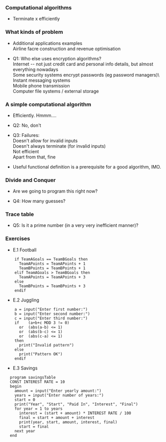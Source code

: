 ### Computational algorithms

* Terminate x efficiently

### What kinds of problem

* Additional applications examples\
  Airline facre construction and revenue optimisation

* Q1: Who else uses 
encryption algorithms?\
  Internet -- not just credit card 
  and personal info
  details, but almost everything nowadays\
  Some security systems encrypt passwords
  (eg password managers)\ 
  Instant messaging systems\
  Mobile phone transmission\
  Computer file systems / external storage

### A simple computational algorithm

* Efficiently. Hmmm....

* Q2: No, don't

* Q3: Failures:\
Doesn't allow for invalid inputs\
Doesn't always terminate 
(for invalid inputs)\
Not efficient\
Apart from that, fine

* Useful functional definition is
a prerequisite for a good algorithm, IMO.

### Divide and Conquer

* Are we going to program 
this right now?

* Q4: How many guesses?

### Trace table

* Q5: Is it a prime number 
(in a very very inefficient manner)?

### Exercises

* E.1 Football
```
    if TeamAGoals == TeamBGoals then 
      TeamAPoints = TeamAPoints + 1 
      TeamBPoints = TeamBPoints + 1 
    elif TeamAGoals > TeamBGoals then 
      TeamAPoints = TeamAPoints + 3 
    else
      TeamBPoints = TeamBPoints + 3 
    endif 
```
* E.2 Juggling
```
    a = input("Enter first number:")
    b = input("Enter second number:")
    c = input("Enter third number:")
    if    (a+b+c MOD 3 != 0)
      or  (abs(a-b) <= 1)
      or  (abs(b-c) <= 1)
      or  (abs(c-a) <= 1) 
    then
      print("Invalid pattern")
    else
      print("Pattern OK")
    endif
```

* E.3 Savings
```
  program savingsTable 
  CONST INTEREST RATE = 10 
  begin 
    amount = input("Enter yearly amount:")
    years = input("Enter number of years:")
    start = 0
    print("Year", "Start", "Paid In", "Interest", "Final")
    for year = 1 to years
      interest = (start + amount) * INTEREST RATE / 100
      final = start + amount + interest
      print(year, start, amount, interest, final)
      start = final
    next year
  end
```
